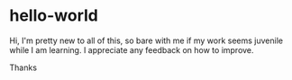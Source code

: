 # hello-world

Hi, I'm pretty new to all of this, so bare with me if my work seems juvenile while I am learning. I appreciate any feedback on how to improve. 

Thanks
